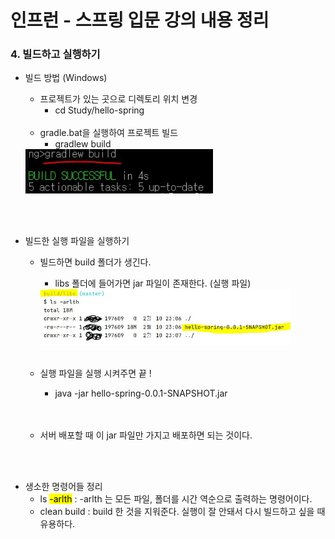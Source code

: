 # 인프런 - 스프링 입문 강의 내용 정리

### 4. 빌드하고 실행하기

- 빌드 방법 (Windows)

  - 프로젝트가 있는 곳으로 디렉토리 위치 변경 
    - cd Study/hello-spring

  <br/>

  - gradle.bat을 실행하여 프로젝트 빌드
    - gradlew build

  <img src='../resources/build1.JPG' width='300px'>

<br/>

<br/>

- 빌드한 실행 파일을 실행하기

  - 빌드하면 build 폴더가 생긴다.

    - libs 폴더에 들어가면 jar 파일이 존재한다. (실행 파일)

    <img src='../resources/build2.JPG' width='400px'>

  <br/>

  - 실행 파일을 실행 시켜주면 끝 !

    - java -jar hello-spring-0.0.1-SNAPSHOT.jar

    <br/>

    <br/>

  - 서버 배포할 때 이 jar 파일만 가지고 배포하면 되는 것이다.

<br/>

<br/>

- 생소한 명령어들 정리
  - ls <mark>-arlth</mark> : -arlth 는 모든 파일, 폴더를 시간 역순으로 출력하는 명령어이다.
  - clean build : build 한 것을 지워준다. 실행이 잘 안돼서 다시 빌드하고 싶을 때 유용하다.

